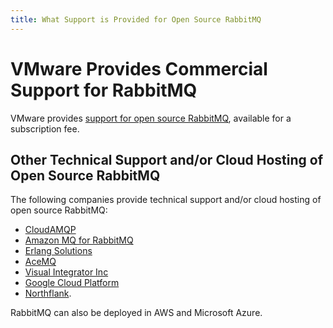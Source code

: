 ```yaml
---
title: What Support is Provided for Open Source RabbitMQ 
---
```

<!--
Copyright (c) 2007-2023 VMware, Inc. or its affiliates.

All rights reserved. This program and the accompanying materials
are made available under the terms of the under the Apache License,
Version 2.0 (the "License”); you may not use this file except in compliance
with the License. You may obtain a copy of the License at

https://www.apache.org/licenses/LICENSE-2.0

Unless required by applicable law or agreed to in writing, software
distributed under the License is distributed on an "AS IS" BASIS,
WITHOUT WARRANTIES OR CONDITIONS OF ANY KIND, either express or implied.
See the License for the specific language governing permissions and
limitations under the License.
-->

# VMware Provides Commercial Support for RabbitMQ

VMware provides <a href="https://tanzu.vmware.com/rabbitmq/oss">support for open source RabbitMQ</a>, available for a subscription fee.

## Other Technical Support and/or Cloud Hosting of Open Source RabbitMQ

The following companies provide technical support and/or cloud hosting of open source RabbitMQ: 

* <a href="https://www.cloudamqp.com/">CloudAMQP</a>
* <a href="https://aws.amazon.com/amazon-mq/">Amazon MQ for RabbitMQ</a>
* <a href="https://www.erlang-solutions.com/products/rabbitmq.html">Erlang Solutions</a>
* <a href="https://acemq.com/rabbitmq/">AceMQ</a>
* <a href="http://www.visualintegrator.com/rmq/">Visual Integrator Inc</a>
* <a href="https://console.cloud.google.com/launcher/details/click-to-deploy-images/rabbitmq">Google Cloud Platform</a>
* <a href="https://northflank.com/changelog/introducing-managed-rabbit-mq-build-and-scale-with-queues-and-message-brokers">Northflank</a>.

RabbitMQ can also be deployed in AWS and Microsoft Azure.

